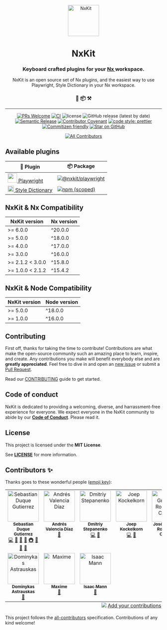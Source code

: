 <p align="center">
  <a href="https://github.com/nxkit">
    <img alt="NxKit" src="https://github.com/nxkit.png" width="100" />
  </a>
</p>
<h1 align="center">
  NxKit
</h1>

<h3 align="center">
  Keyboard crafted plugins for your <a href="https://nx.dev">
    Nx
  </a> workspace.
</h3>
<p align="center">
  NxKit is an open source set of Nx plugins, and the easiest way to use Playwright, Style Dictionary in your Nx workspace.
</p>

<h3 align="center">
 🔌 📦 ⚒️
</h3>

---

<div align="center" style="text-align: center;">

[![PRs Welcome](https://img.shields.io/badge/PRs-welcome-brightgreen.svg?style=flat-square)](https://makeapullrequest.com)
[![CI](https://img.shields.io/github/actions/workflow/status/nxkit/nxkit/ci.yml?label=CI&style=flat-square)](https://github.com/nxkit/nxkit/actions/workflows/ci.yml)
![license](https://img.shields.io/github/license/nxkit/nxkit?style=flat-square)
![GitHub release (latest by date)](https://img.shields.io/github/v/release/nxkit/nxkit?style=flat-square)
[![Semantic Release](https://img.shields.io/badge/%20%20%F0%9F%93%A6%F0%9F%9A%80-semantic--release-e10079.svg?style=flat-square)]()
[![Contributor Covenant](https://img.shields.io/badge/Contributor%20Covenant-2.1-4baaaa.svg?style=flat-square)](CODE_OF_CONDUCT.md)
[![code style: prettier](https://img.shields.io/badge/code_style-prettier-ff69b4.svg?style=flat-square)](https://github.com/prettier/prettier)
[![Commitizen friendly](https://img.shields.io/badge/commitizen-friendly-brightgreen.svg?style=flat-square)](http://commitizen.github.io/cz-cli/)
[![Star on GitHub](https://img.shields.io/github/stars/nxkit/nxkit.svg?style=social)](https://github.com/nxkit/nxkit/stargazers)

<!-- prettier-ignore-start -->
<!-- ALL-CONTRIBUTORS-BADGE:START - Do not remove or modify this section -->
[![All Contributors](https://img.shields.io/badge/all_contributors-10-orange.svg?style=flat-square)](#contributors-)
<!-- ALL-CONTRIBUTORS-BADGE:END -->
<!-- prettier-ignore-end -->

</div>

## Available plugins

| 🔌 Plugin                                                                                                                                                                        | 📦 Package                                                                                                                                                               |
| -------------------------------------------------------------------------------------------------------------------------------------------------------------------------------- | ------------------------------------------------------------------------------------------------------------------------------------------------------------------------ |
| <a href="https://github.com/nxkit/nxkit/tree/main/packages/playwright"><img src="https://playwright.dev/img/playwright-logo.svg" width="30"> Playwright</a>                      | [![@nxkit/playwright](https://img.shields.io/npm/v/@nxkit/playwright?label=%40nxkit%2Fplaywright&logo=nx)](https://www.npmjs.com/package/@nxkit/playwright)              |
| <a href="https://github.com/nxkit/nxkit/tree/main/packages/style-dictionary"><img src="https://amzn.github.io/style-dictionary/assets/logo.png" width="20"> Style Dictionary</a> | [![npm (scoped)](https://img.shields.io/npm/v/@nxkit/style-dictionary?label=%40nxkit%2Fstyle-dictionary&logo=nx)](https://www.npmjs.com/package/@nxkit/style-dictionary) |

## NxKit & Nx Compatibility

| NxKit version    | Nx version |
|------------------|------------|
| >= 6.0.0         | ^20.0.0    |
| >= 5.0.0         | ^18.0.0    |
| >= 4.0.0         | ^17.0.0    |
| >= 3.0.0         | ^16.0.0    |
| >= 2.1.2 < 3.0.0 | ^15.8.0    |
| >= 1.0.0 < 2.1.2 | ^15.4.2    |

## NxKit & Node Compatibility

| NxKit version | Node version |
|---------------|--------------|
| >= 5.0.0      | ^18.0.0      |
| >= 1.0.0      | ^16.0.0      |

## Contributing

First off, thanks for taking the time to contribute! Contributions are what make the open-source community such an amazing place to learn, inspire, and create. Any contributions you make will benefit everybody else and are **greatly appreciated**. Feel free to dive in and open an [new issue](https://github.com/nxkit/nxkit/issues/new/choose) or submit a [Pull Request](https://github.com/nxkit/nxkit/compare?expand=1).

Read our [CONTRIBUTING](CONTRIBUTING.md) guide to get started.

## Code of conduct

NxKit is dedicated to providing a welcoming, diverse, and harrassment-free experience for everyone. We expect everyone in the NxKit community to abide by our [**Code of Conduct**](CODE_OF_CONDUCT.md). Please read it.

## License

This project is licensed under the **MIT License**.

See [**LICENSE**](LICENSE) for more information.

## Contributors ✨

Thanks goes to these wonderful people ([emoji key](https://allcontributors.org/docs/en/emoji-key)):

<!-- ALL-CONTRIBUTORS-LIST:START - Do not remove or modify this section -->
<!-- prettier-ignore-start -->
<!-- markdownlint-disable -->
<table>
  <tbody>
    <tr>
      <td align="center" valign="top" width="14.28%"><a href="https://sebastiandg.com/"><img src="https://avatars.githubusercontent.com/u/13395979?v=4?s=100" width="100px;" alt="Sebastian Duque Gutierrez"/><br /><sub><b>Sebastian Duque Gutierrez</b></sub></a><br /><a href="https://github.com/nxkit/nxkit/commits?author=sebastiandg7" title="Code">💻</a> <a href="#tool-sebastiandg7" title="Tools">🔧</a> <a href="https://github.com/nxkit/nxkit/pulls?q=is%3Apr+reviewed-by%3Asebastiandg7" title="Reviewed Pull Requests">👀</a> <a href="#ideas-sebastiandg7" title="Ideas, Planning, & Feedback">🤔</a> <a href="#infra-sebastiandg7" title="Infrastructure (Hosting, Build-Tools, etc)">🚇</a> <a href="#maintenance-sebastiandg7" title="Maintenance">🚧</a> <a href="#projectManagement-sebastiandg7" title="Project Management">📆</a> <a href="https://github.com/nxkit/nxkit/commits?author=sebastiandg7" title="Documentation">📖</a></td>
      <td align="center" valign="top" width="14.28%"><a href="https://cv-portfolio-angular.vercel.app/home"><img src="https://avatars.githubusercontent.com/u/21989106?v=4?s=100" width="100px;" alt="Andrés Valencia Díaz "/><br /><sub><b>Andrés Valencia Díaz </b></sub></a><br /><a href="#userTesting-AndresVD21" title="User Testing">📓</a></td>
      <td align="center" valign="top" width="14.28%"><a href="https://github.com/dmitry-stepanenko"><img src="https://avatars.githubusercontent.com/u/33101123?v=4?s=100" width="100px;" alt="Dmitriy Stepanenko"/><br /><sub><b>Dmitriy Stepanenko</b></sub></a><br /><a href="https://github.com/nxkit/nxkit/commits?author=dmitry-stepanenko" title="Code">💻</a> <a href="https://github.com/nxkit/nxkit/issues?q=author%3Admitry-stepanenko" title="Bug reports">🐛</a></td>
      <td align="center" valign="top" width="14.28%"><a href="http://joepkockelkorn.com"><img src="https://avatars.githubusercontent.com/u/12891645?v=4?s=100" width="100px;" alt="Joep Kockelkorn"/><br /><sub><b>Joep Kockelkorn</b></sub></a><br /><a href="https://github.com/nxkit/nxkit/commits?author=JoepKockelkorn" title="Code">💻</a> <a href="https://github.com/nxkit/nxkit/issues?q=author%3AJoepKockelkorn" title="Bug reports">🐛</a></td>
      <td align="center" valign="top" width="14.28%"><a href="https://github.com/jgrodriguezc"><img src="https://avatars.githubusercontent.com/u/105730830?v=4?s=100" width="100px;" alt="José Gregorio Rodríguez Chacón"/><br /><sub><b>José Gregorio Rodríguez Chacón</b></sub></a><br /><a href="#ideas-jgrodriguezc" title="Ideas, Planning, & Feedback">🤔</a> <a href="https://github.com/nxkit/nxkit/commits?author=jgrodriguezc" title="Code">💻</a></td>
      <td align="center" valign="top" width="14.28%"><a href="https://twitter.com/kamikillerto"><img src="https://avatars.githubusercontent.com/u/9579729?v=4?s=100" width="100px;" alt="Benjamin JEGARD"/><br /><sub><b>Benjamin JEGARD</b></sub></a><br /><a href="https://github.com/nxkit/nxkit/commits?author=KamiKillertO" title="Code">💻</a></td>
      <td align="center" valign="top" width="14.28%"><a href="https://www.linkedin.com/in/jeroen--akkerman/"><img src="https://avatars.githubusercontent.com/u/3472373?v=4?s=100" width="100px;" alt="Jeroen Akkerman"/><br /><sub><b>Jeroen Akkerman</b></sub></a><br /><a href="https://github.com/nxkit/nxkit/commits?author=Ionaru" title="Code">💻</a></td>
    </tr>
    <tr>
      <td align="center" valign="top" width="14.28%"><a href="https://github.com/astrodomas"><img src="https://avatars.githubusercontent.com/u/134293602?v=4?s=100" width="100px;" alt="Dominykas Astrauskas"/><br /><sub><b>Dominykas Astrauskas</b></sub></a><br /><a href="https://github.com/nxkit/nxkit/issues?q=author%3Aastrodomas" title="Bug reports">🐛</a></td>
      <td align="center" valign="top" width="14.28%"><a href="https://github.com/maxime4000"><img src="https://avatars.githubusercontent.com/u/4070713?v=4?s=100" width="100px;" alt="Maxime"/><br /><sub><b>Maxime</b></sub></a><br /><a href="https://github.com/nxkit/nxkit/issues?q=author%3Amaxime4000" title="Bug reports">🐛</a></td>
      <td align="center" valign="top" width="14.28%"><a href="https://github.com/isaacplmann"><img src="https://avatars.githubusercontent.com/u/861504?v=4?s=100" width="100px;" alt="Isaac Mann"/><br /><sub><b>Isaac Mann</b></sub></a><br /><a href="https://github.com/nxkit/nxkit/issues?q=author%3Aisaacplmann" title="Bug reports">🐛</a></td>
    </tr>
  </tbody>
  <tfoot>
    <tr>
      <td align="center" size="13px" colspan="7">
        <img src="https://raw.githubusercontent.com/all-contributors/all-contributors-cli/1b8533af435da9854653492b1327a23a4dbd0a10/assets/logo-small.svg">
          <a href="https://all-contributors.js.org/docs/en/bot/usage">Add your contributions</a>
        </img>
      </td>
    </tr>
  </tfoot>
</table>

<!-- markdownlint-restore -->
<!-- prettier-ignore-end -->

<!-- ALL-CONTRIBUTORS-LIST:END -->

This project follows the [all-contributors](https://github.com/all-contributors/all-contributors) specification. Contributions of any kind welcome!
